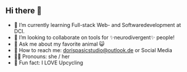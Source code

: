 ## Hi there 👋

- 🌱 I’m currently learning Full-stack Web- and Softwaredevelopment at DCI.
- 👯 I’m looking to collaborate on tools for ✨neurodivergent✨ people! 
- 💬 Ask me about my favorite animal 😺
- 📨 How to reach me: dorispasicstudio@outlook.de or Social Media
- 🙋‍♀️ Pronouns: she / her
- 🥳 Fun fact: I LOVE Upcycling

<!--
**DorisPasic/DorisPasic** is a ✨ _special_ ✨ repository because its `README.md` (this file) appears on your GitHub profile.

Here are some ideas to get you started:
  
- 🤔 I’m looking for help with ...
- 🔭 I’m currently working on ...
-->
